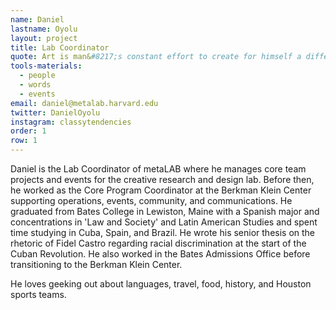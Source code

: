 ```yaml
---
name: Daniel
lastname: Oyolu
layout: project
title: Lab Coordinator
quote: Art is man&#8217;s constant effort to create for himself a different order of reality from that which is given to him. <br />—Chinua Achebe
tools-materials:
  - people
  - words 
  - events
email: daniel@metalab.harvard.edu
twitter: DanielOyolu
instagram: classytendencies
order: 1
row: 1
---
```

Daniel is the Lab Coordinator of metaLAB where he manages core team projects and events for the creative research and design lab. Before then, he worked as the Core Program Coordinator at the Berkman Klein Center supporting operations, events, community, and communications. He graduated from Bates College in Lewiston, Maine with a Spanish major and concentrations in 'Law and Society' and Latin American Studies and spent time studying in Cuba, Spain, and Brazil. He wrote his senior thesis on the rhetoric of Fidel Castro regarding racial discrimination at the start of the Cuban Revolution. He also worked in the Bates Admissions Office before transitioning to the Berkman Klein Center.
  
He loves geeking out about languages, travel, food, history, and Houston sports teams.
